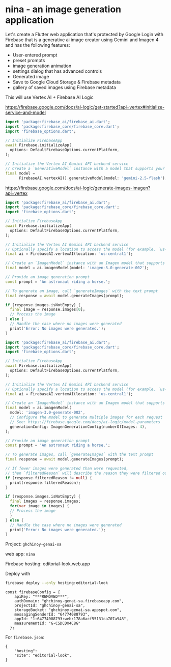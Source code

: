 # nina - an image generation application

Let's create a Flutter web application that's protected by Google Login with Firebase that is a generative ai image creator using Gemini and Imagen 4 and has the following features:

* User-entered prompt
* preset prompts
* image generation animation
* settings dialog that has advanced controls
* Generated image
* Save to Google Cloud Storage & Firebase metadata
* gallery of saved images using Firebase metadata


This will use Vertex AI + Firebase AI Logic

https://firebase.google.com/docs/ai-logic/get-started?api=vertex#initialize-service-and-model


```dart
import 'package:firebase_ai/firebase_ai.dart';
import 'package:firebase_core/firebase_core.dart';
import 'firebase_options.dart';

// Initialize FirebaseApp
await Firebase.initializeApp(
  options: DefaultFirebaseOptions.currentPlatform,
);

// Initialize the Vertex AI Gemini API backend service
// Create a `GenerativeModel` instance with a model that supports your use case
final model =
      FirebaseAI.vertexAI().generativeModel(model: 'gemini-2.5-flash');

```



https://firebase.google.com/docs/ai-logic/generate-images-imagen?api=vertex

```dart
import 'package:firebase_ai/firebase_ai.dart';
import 'package:firebase_core/firebase_core.dart';
import 'firebase_options.dart';

// Initialize FirebaseApp
await Firebase.initializeApp(
  options: DefaultFirebaseOptions.currentPlatform,
);

// Initialize the Vertex AI Gemini API backend service
// Optionally specify a location to access the model (for example, `us-central1`)
final ai = FirebaseAI.vertexAI(location: 'us-central1');

// Create an `ImagenModel` instance with an Imagen model that supports your use case
final model = ai.imagenModel(model: 'imagen-3.0-generate-002');

// Provide an image generation prompt
const prompt = 'An astronaut riding a horse.';

// To generate an image, call `generateImages` with the text prompt
final response = await model.generateImages(prompt);

if (response.images.isNotEmpty) {
  final image = response.images[0];
  // Process the image
} else {
  // Handle the case where no images were generated
  print('Error: No images were generated.');
}
```

```dart
import 'package:firebase_ai/firebase_ai.dart';
import 'package:firebase_core/firebase_core.dart';
import 'firebase_options.dart';

// Initialize FirebaseApp
await Firebase.initializeApp(
  options: DefaultFirebaseOptions.currentPlatform,
);

// Initialize the Vertex AI Gemini API backend service
// Optionally specify a location to access the model (for example, `us-central1`)
final ai = FirebaseAI.vertexAI(location: 'us-central1');

// Create an `ImagenModel` instance with an Imagen model that supports your use case
final model = ai.imagenModel(
  model: 'imagen-3.0-generate-002',
  // Configure the model to generate multiple images for each request
  // See: https://firebase.google.com/docs/ai-logic/model-parameters
  generationConfig: ImagenGenerationConfig(numberOfImages: 4),
);

// Provide an image generation prompt
const prompt = 'An astronaut riding a horse.';

// To generate images, call `generateImages` with the text prompt
final response = await model.generateImages(prompt);

// If fewer images were generated than were requested,
// then `filteredReason` will describe the reason they were filtered out
if (response.filteredReason != null) {
  print(response.filteredReason);
}

if (response.images.isNotEmpty) {
  final images = response.images;
  for(var image in images) {
  // Process the image
  }
} else {
  // Handle the case where no images were generated
  print('Error: No images were generated.');
}

```


Project: `ghchinoy-genai-sa`

web app: `nina`

Firebase hosting: editorial-look.web.app

Deploy with

```bash
firebase deploy --only hosting:editorial-look
```


```
const firebaseConfig = {
    apiKey: "***REMOVED***",
    authDomain: "ghchinoy-genai-sa.firebaseapp.com",
    projectId: "ghchinoy-genai-sa",
    storageBucket: "ghchinoy-genai-sa.appspot.com",
    messagingSenderId: "64774088793",
    appId: "1:64774088793:web:178a6acf55131ca707a948",
    measurementId: "G-CSDCDX4C8G"
  };
```

For `firebase.json`:

```
{ 
    "hosting":
    "site": "editorial-look",
}
```

